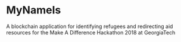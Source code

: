 # MyNameIs
A blockchain application for identifying refugees and redirecting aid resources for the Make A Difference Hackathon 2018 at GeorgiaTech
